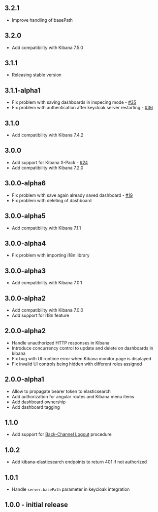 ## 3.2.1
* Improve handling of basePath

## 3.2.0
* Add compatibility with Kibana 7.5.0

## 3.1.1
* Releasing stable version

## 3.1.1-alpha1
* Fix problem with saving dashboards in inspecing mode - [#35](https://github.com/novomatic-tech/keycloak-kibana/pull/35)
* Fix problem with authentication after keycloak server restarting - [#36](https://github.com/novomatic-tech/keycloak-kibana/pull/36)

## 3.1.0
* Add compatibility with Kibana 7.4.2

## 3.0.0
* Add support for Kibana X-Pack - [#24](https://github.com/novomatic-tech/keycloak-kibana/pull/24)
* Add compatibility with Kibana 7.2.0

## 3.0.0-alpha6
* Fix problem with save again already saved dashboard - [#19](https://github.com/novomatic-tech/keycloak-kibana/issues/19)
* Fix problem with deleting of dashboard

## 3.0.0-alpha5
* Add compatibility with Kibana 7.1.1

## 3.0.0-alpha4
* Fix problem with importing i18n library

## 3.0.0-alpha3
* Add compatibility with Kibana 7.0.1

## 3.0.0-alpha2

* Add compatibility with Kibana 7.0.0
* Add support for i18n feature

## 2.0.0-alpha2

* Handle unauthorized HTTP responses in Kibana
* Introduce concurrency control to update and delete on dashboards in kibana
* Fix bug with UI runtime error when Kibana monitor page is displayed
* Fix invalid UI controls being hidden with different roles assigned

## 2.0.0-alpha1

* Allow to propagate bearer token to elasticsearch
* Add authorization for angular routes and Kibana menu items
* Add dashboard ownership
* Add dashboard tagging

## 1.1.0

* Add support for [Back-Channel Logout](https://openid.net/specs/openid-connect-backchannel-1_0.html) procedure

## 1.0.2

* Add kibana-elasticsearch endpoints to return 401 if not authorized

## 1.0.1

* Handle ``server.basePath`` parameter in keycloak integration

## 1.0.0 - initial release